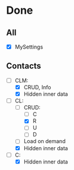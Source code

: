# Done

## All
- [x] MySettings

## Contacts
- [ ] CLM:
  - [x] CRUD, Info
  - [x] Hidden inner data
- [ ] CL:
  - [ ] CRUD:
    - [ ] C
    - [x] R
    - [ ] U
    - [ ] D
  - [ ] Load on demand
  - [x] Hidden inner data
- [ ] C:
  - [x] Hidden inner data
